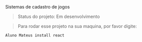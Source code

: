 </h1>Sistemas de cadastro de jogos</h1>

>Status do projeto: Em desenvolvimento

>Para rodar esse projeto na sua maquina, por favor digite:

```
Aluno Mateus install react
```
